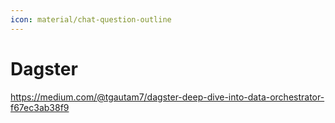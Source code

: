 ```yaml
---
icon: material/chat-question-outline
---
```


# Dagster

https://medium.com/@tgautam7/dagster-deep-dive-into-data-orchestrator-f67ec3ab38f9
